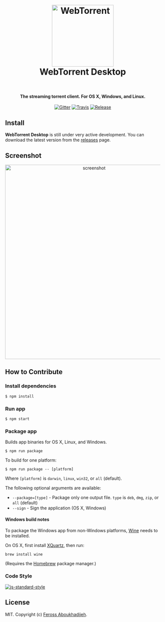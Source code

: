 <h1 align="center">
  <br>
  <a href="https://webtorrent.io"><img src="https://webtorrent.io/img/WebTorrent.png" alt="WebTorrent" width="200"></a>
  <br>
  WebTorrent Desktop
  <br>
  <br>
</h1>

<h4 align="center">The streaming torrent client. For OS X, Windows, and Linux.</h4>

<p align="center">
  <a href="https://gitter.im/feross/webtorrent"><img src="https://img.shields.io/badge/gitter-join%20chat%20%E2%86%92-brightgreen.svg" alt="Gitter"></a>
  <a href="https://travis-ci.org/feross/webtorrent-desktop"><img src="https://img.shields.io/travis/feross/webtorrent-desktop/master.svg" alt="Travis"></a>
  <a href="https://github.com/feross/webtorrent-desktop/releases"><img src="https://img.shields.io/github/release/feross/webtorrent-desktop.svg" alt="Release"></a>
</p>

## Install

**WebTorrent Desktop** is still under very active development. You can download the latest version from the [releases](https://github.com/feross/webtorrent-desktop/releases) page.

## Screenshot

<p align="center">
  <img src="https://webtorrent.io/img/screenshot-main.png" width="562" height="630" alt="screenshot" align="center">
</p>

## How to Contribute

### Install dependencies

```
$ npm install
```

### Run app

```
$ npm start
```

### Package app

Builds app binaries for OS X, Linux, and Windows.

```
$ npm run package
```

To build for one platform:

```
$ npm run package -- [platform]
```

Where `[platform]` is `darwin`, `linux`, `win32`, or `all` (default).

The following optional arguments are available:

- `--package=[type]` - Package only one output file. `type` is `deb`, `dmg`, `zip`, or `all` (default)
- `--sign` - Sign the application (OS X, Windows)

#### Windows build notes

To package the Windows app from non-Windows platforms, [Wine](https://www.winehq.org/) needs
to be installed.

On OS X, first install [XQuartz](http://www.xquartz.org/), then run:

```
brew install wine
```

(Requires the [Homebrew](http://brew.sh/) package manager.)

### Code Style

[![js-standard-style](https://cdn.rawgit.com/feross/standard/master/badge.svg)](https://github.com/feross/standard)

## License

MIT. Copyright (c) [Feross Aboukhadijeh](http://feross.org).
